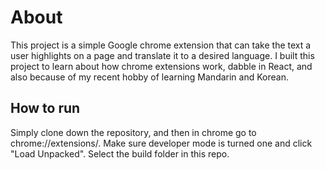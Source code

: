 # About

This project is a simple Google chrome extension that can take the text a user highlights on a page and translate it to a desired language. I built this project to learn about how chrome extensions work, dabble in React, and also because of my recent hobby of learning Mandarin and Korean. 

## How to run
Simply clone down the repository, and then in chrome go to chrome://extensions/. Make sure developer mode is turned one and click "Load Unpacked". 
Select the build folder in this repo.

